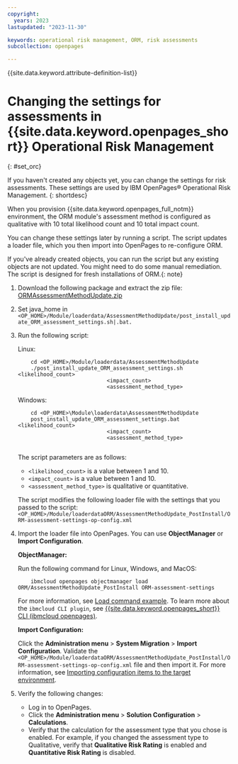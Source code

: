 ```yaml
---
copyright:
  years: 2023
lastupdated: "2023-11-30"

keywords: operational risk management, ORM, risk assessments
subcollection: openpages

---
```

{{site.data.keyword.attribute-definition-list}}

# Changing the settings for assessments in {{site.data.keyword.openpages_short}} Operational Risk Management
{: #set_orc}

If you haven't created any objects yet, you can change the settings for risk assessments. These settings are used by IBM OpenPages® Operational Risk Management.
{: shortdesc}

When you provision {{site.data.keyword.openpages_full_notm}} environment, the ORM module's assessment method is configured as qualitative with 10 total likelihood count and 10 total impact count.

You can change these settings later by running a script. The script updates a loader file, which you then import into OpenPages to re-configure ORM.

If you've already created objects, you can run the script but any existing objects are not updated. You might need to do some manual remediation. The script is designed for fresh installations of ORM.{: note}

1. Download the following package and extract the zip file: [ORMAssessmentMethodUpdate.zip](https://github.ibm.com/OpenPages/backlog/files/1248551/ORMAssessmentMethodUpdate.zip) 
2. Set java_home in `<OP_HOME>/Module/loaderdata/AssessmentMethodUpdate/post_install_update_ORM_assessment_settings.sh|.bat.`
3. Run the following script:

    Linux:
    ```console
        cd <OP_HOME>/Module/loaderdata/AssessmentMethodUpdate 
        ./post_install_update_ORM_assessment_settings.sh <likelihood_count>
                                <impact_count>
                                <assessment_method_type>                     
    ```

    Windows:
    ```console
        cd <OP_HOME>\Module\loaderdata\AssessmentMethodUpdate 
        post_install_update_ORM_assessment_settings.bat <likelihood_count>
                                <impact_count>
                                <assessment_method_type>
                                
    ```

    The script parameters are as follows: 
    - `<likelihood_count>` is a value between 1 and 10.
    - `<impact_count>` is a value between 1 and 10.
    - `<assessment_method_type>` is qualitative or quantitative.

    The script modifies the following loader file with the settings that you passed to the script: `<OP_HOME>/Module/loaderdataORM/AssessmentMethodUpdate_PostInstall/ORM-assessment-settings-op-config.xml`

4. Import the loader file into OpenPages. You can use **ObjectManager** or **Import Configuration**.

    **ObjectManager:**

    Run the following command for Linux, Windows, and MacOS: 
    ```console 
        ibmcloud openpages objectmanager load ORM/AssessmentMethodUpdate_PostInstall ORM-assessment-settings
    ```
    
    For more information, see [Load command example](https://www.ibm.com/docs/en/openpages/9.0.0?topic=commands-load-command-example). To learn more about the `ibmcloud CLI plugin`, see [{{site.data.keyword.openpages_short}} CLI (ibmcloud openpages)](/docs/openpages?topic=openpages-openpages_CLI&interface=ui). 

    **Import Configuration:**

    Click the **Administration menu** > **System Migration** > **Import Configuration**. Validate the `<OP_HOME>/Module/loaderdataORM/AssessmentMethodUpdate_PostInstall/ORM-assessment-settings-op-config.xml` file and then import it.
    For more information, see [Importing configuration items to the target environment](https://www.ibm.com/docs/en/openpages/9.0.0?topic=environments-importing-configuration-items-target-environment).

5. Verify the following changes:
   - Log in to OpenPages.
   - Click the **Administration menu** > **Solution Configuration** > **Calculations**.
   - Verify that the calculation for the assessment type that you chose is enabled.
    For example, if you changed the assessment type to Qualitative, verify that **Qualitative Risk Rating** is enabled and **Quantitative Risk Rating** is disabled.

<!--6. Update the deploy.properties files with the new values for ORM.
    - Open the `<op_installer>/src/deployment/<deployment_name>/deploy.properties` file in a text editor.
    - Update the following properties:

    ```text
        module_assessment_method =
        module_likelihood_count =
        module_impact_count =
    ```
--> 


